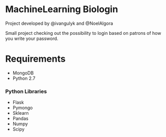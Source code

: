 # MachineLearning Biologin
Project developed by @ivangulyk and @NoelAlgora

Small project checking out the possibility to login based on patrons of how you write your password.

# Requirements

* MongoDB
* Python 2.7

### Python Libraries
* Flask
* Pymongo
* Sklearn
* Pandas
* Numpy
* Scipy
